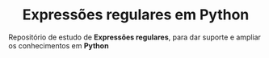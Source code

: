 <h1 align='center'>Expressões regulares em Python</h1>

Repositório de estudo de **Expressões regulares**, para dar suporte e ampliar os conhecimentos em **Python**